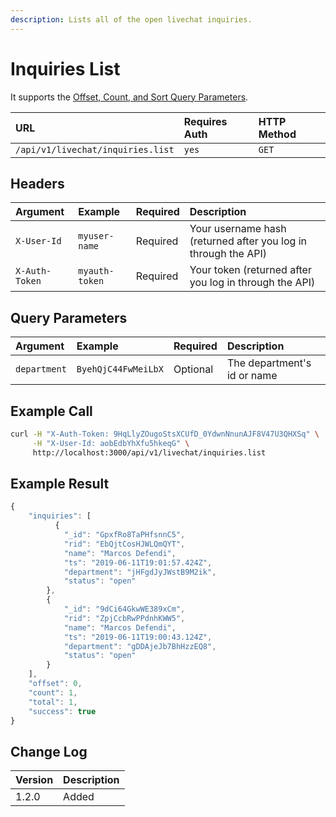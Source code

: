 ```yaml
---
description: Lists all of the open livechat inquiries.
---
```


# Inquiries List

It supports the [Offset, Count, and Sort Query Parameters](../../../team-collaboration-endpoints/others/offset-and-count-and-sort-info.md).

| URL | Requires Auth | HTTP Method |
| :--- | :--- | :--- |
| `/api/v1/livechat/inquiries.list` | `yes` | `GET` |

## Headers

| Argument | Example | Required | Description |
| :--- | :--- | :--- | :--- |
| `X-User-Id` | `myuser-name` | Required | Your username hash \(returned after you log in through the API\) |
| `X-Auth-Token` | `myauth-token` | Required | Your token \(returned after you log in through the API\) |

## Query Parameters

| Argument | Example | Required | Description |
| :--- | :--- | :--- | :--- |
| `department` | `ByehQjC44FwMeiLbX` | Optional | The department's id or name |

## Example Call

```bash
curl -H "X-Auth-Token: 9HqLlyZOugoStsXCUfD_0YdwnNnunAJF8V47U3QHXSq" \
     -H "X-User-Id: aobEdbYhXfu5hkeqG" \
     http://localhost:3000/api/v1/livechat/inquiries.list
```

## Example Result

```javascript
{
    "inquiries": [
          {
            "_id": "GpxfRo8TaPHfsnnC5",
            "rid": "EbQjtCosHJWLQmQYT",
            "name": "Marcos Defendi",
            "ts": "2019-06-11T19:01:57.424Z",
            "department": "jHFgdJyJWstB9M2ik",
            "status": "open"
        },
        {
            "_id": "9dCi64GkwWE389xCm",
            "rid": "ZpjCcbRwPPdnhKWW5",
            "name": "Marcos Defendi",
            "ts": "2019-06-11T19:00:43.124Z",
            "department": "gDDAjeJb7BhHzzEQ8",
            "status": "open"
        }
    ],
    "offset": 0,
    "count": 1,
    "total": 1,
    "success": true
}
```

## Change Log

| Version | Description |
| :--- | :--- |
| 1.2.0 | Added |

## 

